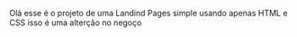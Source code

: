 Olá esse é o projeto de uma Landind Pages simple usando apenas HTML e CSS
isso é uma alterção no negoço